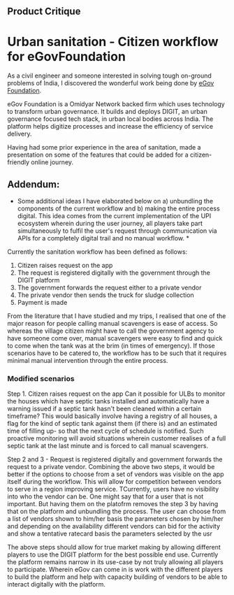 ## Product Critique
# Urban sanitation - Citizen workflow for eGovFoundation
As a civil engineer and someone interested in solving tough on-ground problems of India, I discovered the wonderful work being done by [eGov Foundation](https://egov.org.in/).

eGov Foundation is a Omidyar Network backed firm which uses technology to transform urban governance. It builds and deploys DIGIT, an urban governance focused tech stack, in urban local bodies across India. The platform helps digitize processes and increase the efficiency of service delivery.

Having had some prior experience in the area of sanitation, made a presentation on some of the features that could be added for a citizen-friendly online journey.

## Addendum: 
* Some additional ideas I have elaborated below on a) unbundling the components of the current workflow and b) making the entire process digital. This idea comes from the current implementation of the UPI ecosystem wherein during the user journey, all players take part simultaneously to fulfil the user's request through communication via APIs for a completely digital trail and no manual workflow. *

Currently the sanitation workflow has been defined as follows:
1. Citizen raises request on the app
2. The request is registered digitally with the government through the DIGIT platform
3. The government forwards the request either to a private vendor
4. The private vendor then sends the truck for sludge collection
5. Payment is made

From the literature that I have studied and my trips, I realised that one of the major reason for people calling manual scavengers is ease of access. So whereas the village citizen might have to call the government agency to have someone come over, manual scavengers were easy to find and quick to come when the tank was at the brim (in times of emergency). If those scenarios have to be catered to, the workflow has to be such that it requires minimal manual intervention through the entire process.

### Modified scenarios
Step 1. Citizen raises request on the app
Can it possible for ULBs to monitor the houses which have septic tanks installed and automatically have a warning issued if a septic tank hasn't been cleaned within a certain timeframe? This would basically involve having a registry of all houses, a flag for the kind of septic tank against them (if there is) and an estimated time of filling up- so that the next cycle of schedule is notified. 
Such proactive monitoring will avoid situations wherein customer realises of a full septic tank at the last minute and is forced to call manual scavengers.

Step 2 and 3 - Request is registered digitally and government forwards the request to a private vendor.
Combining the above two steps, it would be better if the options to choose from a set of vendors was visible on the app itself during the workflow. This will allow for competition between vendors to serve in a region improving service. TCurrently, users have no visibility into who the vendor can be. One might say that for a user that is not important. But having them on the platofrm removes the step 3 by having that on the platform and unbundling the process. The user can choose from a list of vendors shown to him/her basis the parameters chosen by him/her and depending on the availability different vendors can bid for the activity and show a tentative ratecard basis the parameters selected by the usr

The above steps should allow for true market making by allowing different players to use the DIGIT platform for the best possible end use. Currently the platform remains narrow in its use-case by not truly allowing all players to participate. Wherein eGov can come in is work with the different players to build the platform and help with capacity building of vendors to be able to interact digitally with the platform.

